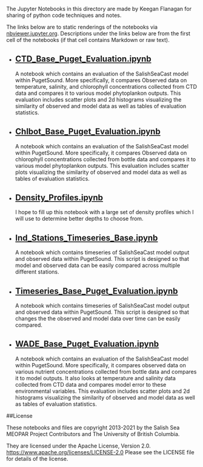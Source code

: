 The Jupyter Notebooks in this directory are made by Keegan Flanagan
for sharing of python code techniques and notes.

The links below are to static renderings of the notebooks via
[nbviewer.jupyter.org](https://nbviewer.jupyter.org/).
Descriptions under the links below are from the first cell of the notebooks
(if that cell contains Markdown or raw text).

* ## [CTD_Base_Puget_Evaluation.ipynb](https://nbviewer.jupyter.org/github/SalishSeaCast/analysis-keegan/blob/master/notebooks/Evaluations/CTD_Base_Puget_Evaluation.ipynb)  
    
    A notebook which contains an evaluation of the SalishSeaCast model within PugetSound. More specifically, it compares Observed data on temperature, salinity, and chlorophyll concentrations  collected from CTD data and compares it to various model phytoplankon outputs. This evaluation includes scatter plots and 2d histograms visualizing the similarity of observed and model data as well as tables of evaluation statistics. 

* ## [Chlbot_Base_Puget_Evaluation.ipynb](https://nbviewer.jupyter.org/github/SalishSeaCast/analysis-keegan/blob/master/notebooks/Evaluations/Chlbot_Base_Puget_Evaluation.ipynb)  
    
    A notebook which contains an evaluation of the SalishSeaCast model within PugetSound. More specifically, it compares Observed data on chlorophyll concentrations collected from bottle data and compares it to various model phytoplankon outputs. This evaluation includes scatter plots visualizing the similarity of observed and model data as well as tables of evaluation statistics.

* ## [Density_Profiles.ipynb](https://nbviewer.jupyter.org/github/SalishSeaCast/analysis-keegan/blob/master/notebooks/Evaluations/Density_Profiles.ipynb)  
    
    I hope to fill up this notebook with a large set of density profiles which I will use to  determine better depths to choose from. 

* ## [Ind_Stations_Timeseries_Base.ipynb](https://nbviewer.jupyter.org/github/SalishSeaCast/analysis-keegan/blob/master/notebooks/Evaluations/Ind_Stations_Timeseries_Base.ipynb)  
    
    A notebook which contains timeseries of SalishSeaCast model output and observed data within PugetSound. This script is designed so that model and observed data can be easily compared across multiple different stations. 

* ## [Timeseries_Base_Puget_Evaluation.ipynb](https://nbviewer.jupyter.org/github/SalishSeaCast/analysis-keegan/blob/master/notebooks/Evaluations/Timeseries_Base_Puget_Evaluation.ipynb)  
    
    A notebook which contains timeseries of SalishSeaCast model output and observed data within PugetSound. This script is designed so that changes the the observed and model data over time can be easily compared.

* ## [WADE_Base_Puget_Evaluation.ipynb](https://nbviewer.jupyter.org/github/SalishSeaCast/analysis-keegan/blob/master/notebooks/Evaluations/WADE_Base_Puget_Evaluation.ipynb)  
    
    A notebook which contains an evaluation of the SalishSeaCast model within PugetSound. More specifically, it compares observed data on various nutrient concentrations collected from bottle data and compares it to model outputs. It also looks at temperature and salinity data collected from CTD data and compares model error to these environmental variables. This evaluation includes scatter plots and 2d histograms visualizing the similarity of observed and model data as well as tables of evaluation statistics.


##License

These notebooks and files are copyright 2013-2021
by the Salish Sea MEOPAR Project Contributors
and The University of British Columbia.

They are licensed under the Apache License, Version 2.0.
https://www.apache.org/licenses/LICENSE-2.0
Please see the LICENSE file for details of the license.
